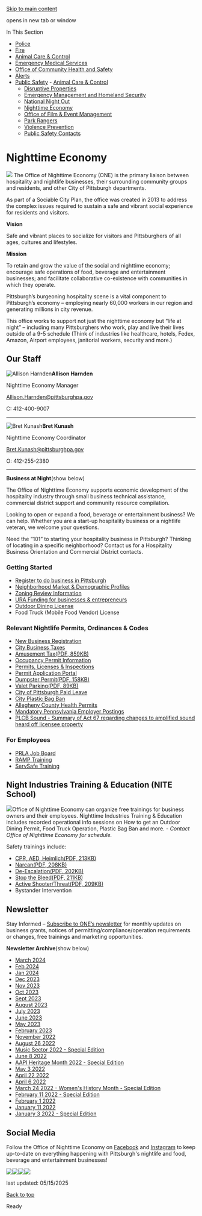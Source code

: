 [Skip to main content](https://www.pittsburghpa.gov/Safety/Public-Safety/Nighttime-Economy#main-content)

opens in new tab or window

In This Section

- [Police](https://www.pittsburghpa.gov/Safety/Police)
- [Fire](https://www.pittsburghpa.gov/Safety/Fire)
- [Animal Care & Control](https://www.pittsburghpa.gov/Safety/Animal-Care-Control)
- [Emergency Medical Services](https://www.pittsburghpa.gov/Safety/Emergency-Medical-Services)
- [Office of Community Health and Safety](https://www.pittsburghpa.gov/Safety/Office-of-Community-Health-and-Safety)
- [Alerts](https://www.pittsburghpa.gov/Safety/Alerts)
- [Public Safety](https://www.pittsburghpa.gov/Safety/Public-Safety)  - [Animal Care & Control](https://www.pittsburghpa.gov/Safety/Public-Safety/Animal-Care-Control)
  - [Disruptive Properties](https://www.pittsburghpa.gov/Safety/Public-Safety/Disruptive-Properties)
  - [Emergency Management and Homeland Security](https://www.pittsburghpa.gov/Safety/Public-Safety/Emergency-Management-and-Homeland-Security)
  - [National Night Out](https://www.pittsburghpa.gov/Safety/Public-Safety/National-Night-Out)
  - [Nighttime Economy](https://www.pittsburghpa.gov/Safety/Public-Safety/Nighttime-Economy)
  - [Office of Film & Event Management](https://www.pittsburghpa.gov/Safety/Public-Safety/Office-of-Film-Event-Management)
  - [Park Rangers](https://www.pittsburghpa.gov/Safety/Public-Safety/Park-Rangers)
  - [Violence Prevention](https://www.pittsburghpa.gov/Safety/Public-Safety/Violence-Prevention)
  - [Public Safety Contacts](https://www.pittsburghpa.gov/Safety/Public-Safety/Public-Safety-Contacts)

# Nighttime Economy

![](https://www.pittsburghpa.gov/files/assets/city/v/1/public-safety/images/24312_office_of_nighttime_economy_seal_final.jpg) The Office of Nighttime Economy (ONE) is the primary liaison between hospitality and nightlife businesses, their surrounding community groups and residents, and other City of Pittsburgh departments.

As part of a Sociable City Plan, the office was created in 2013 to address the complex issues required to sustain a safe and vibrant social experience for residents and visitors.

**Vision**

Safe and vibrant places to socialize for visitors and Pittsburghers of all ages, cultures and lifestyles.

**Mission**

To retain and grow the value of the social and nighttime economy; encourage safe operations of food, beverage and entertainment businesses; and facilitate collaborative co-existence with communities in which they operate.

Pittsburgh’s burgeoning hospitality scene is a vital component to Pittsburgh’s economy – employing nearly 60,000 workers in our region and generating millions in city revenue.

This office works to support not just the nighttime economy but “life at night” – including many Pittsburghers who work, play and live their lives outside of a 9-5 schedule (Think of industries like healthcare, hotels, Fedex, Amazon, Airport employees, janitorial workers, security and more.)

## Our Staff

![Allison Harnden](https://www.pittsburghpa.gov/files/assets/city/v/1/public-safety/images/24621_allison.jpg)**Allison Harnden**

Nighttime Economy Manager

[Allison.Harnden@pittsburghpa.gov](mailto:Allison.Harnden@pittsburghpa.gov)

C: 412-400-9007

* * *

![Bret Kunash](https://www.pittsburghpa.gov/files/assets/city/v/1/public-safety/images/24623_bret.jpg)**Bret Kunash**

Nighttime Economy Coordinator

[Bret.Kunash@pittsburghpa.gov](mailto:Bret.Kunash@pittsburghpa.gov)

O: 412-255-2380

* * *

**Business at Night**(show below)

The Office of Nighttime Economy supports economic development of the hospitality industry through small business technical assistance, commercial district support and community resource compilation.

Looking to open or expand a food, beverage or entertainment business? We can help. Whether you are a start-up hospitality business or a nightlife veteran, we welcome your questions.

Need the “101” to starting your hospitality business in Pittsburgh? Thinking of locating in a specific neighborhood? Contact us for a Hospitality Business Orientation and Commercial District contacts.

### Getting Started

- [Register to do business in Pittsburgh](https://www.pittsburghpa.gov/City-Government/Finance-Budget/New-Business-Registration)
- [Neighborhood Market & Demographic Profiles](https://www.ura.org/business-district-profiles)
- [Zoning Review Information](https://www.pittsburghpa.gov/Business-Development/Zoning/Planning-Application-and-Process)
- [URA Funding for businesses & entrepreneurs](https://www.ura.org/pages/businesses-entrepreneurs)
- [Outdoor Dining License](https://www.pittsburghpa.gov/Business-Development/Mobility-and-Infrastructure/Right-of-Way-Management/Outdoor-Dining-Operations-Program)
- Food Truck (Mobile Food Vendor) License

### Relevant Nightlife Permits, Ordinances & Codes

- [New Business Registration](https://www.pittsburghpa.gov/City-Government/Finance-Budget/New-Business-Registration)
- [City Business Taxes](https://www.pittsburghpa.gov/City-Government/Finance-Budget/Taxes)
- [Amusement Tax(PDF, 859KB)](https://www.pittsburghpa.gov/files/assets/city/v/1/public-safety/documents/9622_amusement_tax_regulations.pdf)
- [Occupancy Permit Information](https://www.pittsburghpa.gov/Business-Development/Zoning/Plan-Reviews-and-Notices/Certificate-of-Occupancy)
- [Permits, Licenses & Inspections](https://www.pittsburghpa.gov/Business-Development/Permits-Licenses-and-Inspections)
- [Permit Application Portal](https://onestoppgh.pittsburghpa.gov/pghprod/pub/lms/Login.aspx)
- [Dumpster Permit(PDF, 158KB)](https://www.pittsburghpa.gov/files/assets/city/v/2/public-safety/documents/annual-dumpster-information-sheet_5.25.pdf)
- [Valet Parking(PDF, 89KB)](https://www.pittsburghpa.gov/files/assets/city/v/1/public-safety/documents/21527_annual_valet_information_sheet_june2023.pdf)
- [City of Pittsburgh Paid Leave](https://www.pittsburghpa.gov/City-Government/Legal-Services/Office-of-Equal-Protection/Paid-Sick-Days-Act)
- [City Plastic Bag Ban](https://www.pittsburghpa.gov/Resident-Services/Trash-Recycling/Anti-Litter-and-Illegal-Dumping/Plastic-Bag-Ban-Paper-Bag-Fee)
- [Allegheny County Health Permits](https://www.alleghenycounty.us/Services/Health-Department/Food-Safety/Permits-and-Registration)
- [Mandatory Pennsylvania Employer Postings](https://www.dli.pa.gov/Pages/Mandatory-Postings.aspx)
- [PLCB Sound - Summary of Act 67 regarding changes to amplified sound heard off licensee property](https://www.lcb.pa.gov/Legal/Documents/Summary%20of%20Act%2067%20of%202022.pdf)

### For Employees

- [PRLA Job Board](https://prla.mcjobboard.net/jobs)
- [RAMP Training](https://www.lcb.pa.gov/Education/RAMP/Pages/RAMP-Training.aspx)
- [ServSafe Training](https://prla.org/servsafe-employers/)

## Night Industries Training & Education (NITE School)

![](https://www.pittsburghpa.gov/files/assets/city/v/1/public-safety/images/24655_nite_school_edit.jpg)Office of Nighttime Economy can organize free trainings for business owners and their employees. Nighttime Industries Training & Education includes recorded operational info sessions on How to get an Outdoor Dining Permit, Food Truck Operation, Plastic Bag Ban and more. - _Contact Office of Nighttime Economy for schedule._

Safety trainings include:

- [CPR, AED, Heimlich(PDF, 213KB)](https://www.pittsburghpa.gov/files/assets/city/v/1/public-safety/documents/24627_cpr_aed_heimlich_training_info_sheet.pdf)
- [Narcan(PDF, 208KB)](https://www.pittsburghpa.gov/files/assets/city/v/1/public-safety/documents/24629_narcan_training_info_sheet.pdf)
- [De-Escalation(PDF, 202KB)](https://www.pittsburghpa.gov/files/assets/city/v/1/public-safety/documents/24628_de_escalation_training_info_sheet.pdf)
- [Stop the Bleed(PDF, 211KB)](https://www.pittsburghpa.gov/files/assets/city/v/1/public-safety/documents/24630_stop_the_bleed_training_info_sheet.pdf)
- [Active Shooter/Threat(PDF, 209KB)](https://www.pittsburghpa.gov/files/assets/city/v/1/public-safety/documents/24626_active_threat_training_info_sheet.pdf)
- Bystander Intervention

## Newsletter

Stay Informed – [Subscribe to ONE’s newsletter](https://lp.constantcontactpages.com/sl/HKXUvAr) for monthly updates on business grants, notices of permitting/compliance/operation requirements or changes, free trainings and marketing opportunities.

**Newsletter Archive**(show below)

- [March 2024](https://conta.cc/3x8rhti)
- [Feb 2024](https://conta.cc/43yxqvf)
- [Jan 2024](https://conta.cc/43eRoel)
- [Dec 2023](https://conta.cc/42cLhq2)
- [Nov 2023](https://conta.cc/3NpLaBg)
- [Oct 2023](https://conta.cc/3u7iear)
- [Sept 2023](https://conta.cc/41o7Esw)
- [August 2023](https://conta.cc/3RGN9UK)
- [July 2023](https://conta.cc/3q0uo3h)
- [June 2023](https://conta.cc/3qsXpo0)
- [May 2023](https://conta.cc/43jLJTf)
- [February 2023](https://conta.cc/3LUfp2Z)
- [November 2022](https://conta.cc/414tJdz)
- [August 26 2022](https://conta.cc/3Rc5pSz)
- [Music Sector 2022 - Special Edition](https://conta.cc/3ATXiDV)
- [June 8 2022](https://conta.cc/3zrfghN)
- [AAPI Heritage Month 2022 - Special Edition](https://conta.cc/3MHe1yX)
- [May 3 2022](https://conta.cc/3kBiPcx)
- [April 22 2022](https://conta.cc/3L72W9j)
- [April 6 2022](https://conta.cc/3udUCP0)
- [March 24 2022 - Women's History Month - Special Edition](https://conta.cc/3NgI0y9)
- [February 11 2022 - Special Edition](https://conta.cc/3uJ9G81)
- [February 1 2022](https://conta.cc/3sfONyG)
- [January 11 2022](https://conta.cc/3zWYNjw)
- [January 3 2022 - Special Edition](https://conta.cc/3JCytQh)

## Social Media

Follow the Office of Nighttime Economy on [Facebook](https://www.facebook.com/PGHnightEcon) and [Instagram](https://www.instagram.com/pghatnight/) to keep up-to-date on everything happening with Pittsburgh's nightlife and food, beverage and entertainment businesses!

![](https://www.pittsburghpa.gov/files/assets/city/v/1/public-safety/images/24306_ne_3.jpg)![](https://www.pittsburghpa.gov/files/assets/city/v/1/public-safety/images/24305_ne_2.jpg)![](https://www.pittsburghpa.gov/files/assets/city/v/1/public-safety/images/24304_ne_1.jpg)![](https://www.pittsburghpa.gov/files/assets/city/v/1/public-safety/images/24307_ne_4.jpg)

last updated: 05/15/2025

[Back to top](https://www.pittsburghpa.gov/Safety/Public-Safety/Nighttime-Economy#body-top)

Ready
